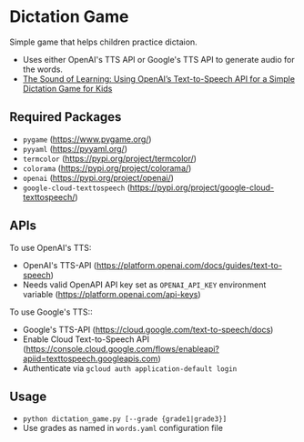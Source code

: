 # Dictation Game

Simple game that helps children practice dictaion.
* Uses either OpenAI's TTS API or Google's TTS API to generate audio for the words. 
* [The Sound of Learning: Using OpenAI’s Text-to-Speech API for a Simple Dictation Game for Kids](https://arunkv.medium.com/the-sound-of-learning-using-openais-text-to-speech-api-for-a-simple-dictation-game-for-kids-e237db497ad1)

## Required Packages
* `pygame` (https://www.pygame.org/)
* `pyyaml` (https://pyyaml.org/)
* `termcolor` (https://pypi.org/project/termcolor/)
*  `colorama` (https://pypi.org/project/colorama/)
* `openai` (https://pypi.org/project/openai/)
* `google-cloud-texttospeech` (https://pypi.org/project/google-cloud-texttospeech/)

## APIs
To use OpenAI's TTS:
* OpenAI's TTS-API (https://platform.openai.com/docs/guides/text-to-speech)
* Needs valid OpenAPI API key set as `OPENAI_API_KEY` environment variable (https://platform.openai.com/api-keys)

To use Google's TTS::
* Google's TTS-API (https://cloud.google.com/text-to-speech/docs)
* Enable Cloud Text-to-Speech API (https://console.cloud.google.com/flows/enableapi?apiid=texttospeech.googleapis.com)
* Authenticate via `gcloud auth application-default login`

## Usage
* `python dictation_game.py [--grade {grade1|grade3}]`
* Use grades as named in `words.yaml` configuration file